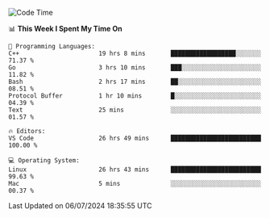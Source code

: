 
<!--START_SECTION:waka-->
![Code Time](http://img.shields.io/badge/Code%20Time-2%2C197%20hrs%2043%20mins-blue)

📊 **This Week I Spent My Time On** 

```text
💬 Programming Languages: 
C++                      19 hrs 8 mins       ██████████████████░░░░░░░   71.37 % 
Go                       3 hrs 10 mins       ███░░░░░░░░░░░░░░░░░░░░░░   11.82 % 
Bash                     2 hrs 17 mins       ██░░░░░░░░░░░░░░░░░░░░░░░   08.51 % 
Protocol Buffer          1 hr 10 mins        █░░░░░░░░░░░░░░░░░░░░░░░░   04.39 % 
Text                     25 mins             ░░░░░░░░░░░░░░░░░░░░░░░░░   01.57 % 

🔥 Editors: 
VS Code                  26 hrs 49 mins      █████████████████████████   100.00 % 

💻 Operating System: 
Linux                    26 hrs 43 mins      █████████████████████████   99.63 % 
Mac                      5 mins              ░░░░░░░░░░░░░░░░░░░░░░░░░   00.37 % 
```


 Last Updated on 06/07/2024 18:35:55 UTC
<!--END_SECTION:waka-->

